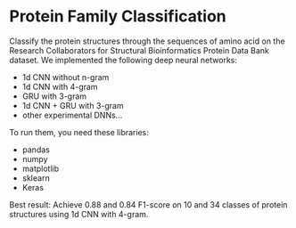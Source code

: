 # Protein Family Classification
Classify the protein structures through the sequences of amino acid on the Research Collaborators for Structural Bioinformatics Protein Data Bank dataset. We implemented the following deep neural networks:

- 1d CNN without n-gram
- 1d CNN with 4-gram
- GRU with 3-gram
- 1d CNN + GRU with 3-gram
- other experimental DNNs...

To run them, you need these libraries:
- pandas
- numpy
- matplotlib
- sklearn
- Keras

Best result:
Achieve 0.88 and 0.84 F1-score on 10 and 34 classes of protein structures using 1d CNN with 4-gram.

